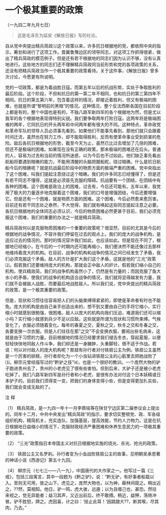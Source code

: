 #  一个极其重要的政策  
（一九四二年九月七日）

> 这是毛泽东为延安《解放日报》写的社论。

自从党中央提出精兵简政⑴这个政策以来，许多抗日根据地的党，都依照中央的指示，筹划和进行了这项工作。晋冀鲁豫边区的领导同志，对这项工作抓得很紧，做出了精兵简政的模范例子。但是还有若干根据地的同志们因为认识不够，没有认真地进行。这些地方的同志们还不理解精兵简政同当前形势和党的各项政策的关系，还没有把精兵简政当作一个极其重要的政策看待。关于这件事，《解放日报》曾多次讨论，今愿更有所说明。

党的一切政策，都是为着战胜日寇。而第五年以后的抗战形势，实处于争取胜利的最后阶段。这个阶段，不但和抗日的第一第二年不相同，也和抗日的第三第四年不相同。抗日的第五第六年，包含着这样的情况，即接近着胜利，但又有极端的困难，也就是所谓“黎明前的黑暗”的情况。这种情况，整个反法西斯各国在目前阶段上都是有的，整个中国也是有的，不独八路军新四军的各个根据地为然，但是尤以我军的各个根据地表现得特别尖锐。我们要争取两年打败日寇。这两年将是极端困难的两年，它同抗日的开头两年和中间两年都有很大的不同。这种特点，革命政党和革命军队的领导人员必须事先看到。如果他们不能事先看到，那他们就只会跟着时间迁流，虽然也在努力工作，却不能取得胜利，反而有使革命事业受到损害的危险。敌后各抗日根据地的形势，截至今天为止，虽然已比过去增加了几倍的困难，但还不是极端的困难。如果现在没有正确的政策，那末极端的困难还在后头。普通的人，容易为过去和当前的情况所迷惑，以为今后也不过如此。他们缺乏事先看出航船将要遇到暗礁的能力，不能用清醒的头脑把握船舵，绕过暗礁。什么是抗日航船今后的暗礁呢？就是抗战最后阶段中的物质方面的极端严重的困难。党中央指出了这个困难，叫我们提起注意绕过这个暗礁。我们的许多同志已经懂得了，但是还有若干同志不懂得，这就是必须首先克服的障碍。抗战要有一个团结，在团结中有各种的困难。这个困难是政治上的困难，过去有，今后还可能有。五年以来，我党用了极大的力量逐步地克服着这个困难，我们的口号是增强团结，今后还要增强它。但是还有一个困难，就是物质方面的困难。这个困难，今后必然愈来愈厉害。目前还有若干同志处之泰然，不大觉得，我们就有唤起这些同志提起注意之必要。各抗日根据地的全体同志必须认识，今后的物质困难必然更甚于目前，我们必须克服这个困难，我们的重要的办法之一就是精兵简政。

精兵简政何以是克服物质困难的一个重要的政策呢？很显然，目前的尤其是今后的根据地的战争情况，不容许我们停留在过去的观点上。我们的庞大的战争机构，是适应过去的情况的。那时的情况容许我们如此，也应该如此。但是现在不同了，根据地已经缩小，在今后的一个时期内还可能再缩小，我们便决然不能还像过去那样地维持着庞大的机构。在目前，战争的机构和战争的情况之间已经发生了矛盾，我们必须克服这个矛盾。敌人的方针是扩大我们这个矛盾，这就是他的“三光”政策⑵。假若我们还要维持庞大的机构，那就会正中敌人的奸计。假若我们缩小自己的机构，使兵精政简，我们的战争机构虽然小了，仍然是有力量的；而因克服了鱼大水小的矛盾，使我们的战争的机构适合战争的情况，我们就将显得越发有力量，我们就不会被敌人战胜，而要最后地战胜敌人。所以我们说，党中央提出的精兵简政的政策，是一个极其重要的政策。

但是，现状和习惯往往容易把人们的头脑束缚得紧紧的，即使是革命者有时也不能免。庞大的机构是由自己亲手创造出来的，想不到又要由自己的手将它缩小，实行缩小时就感到很勉强，很困难。敌人以庞大的机构向我们压迫，难道我们还可以缩小吗？实行缩小就感到兵少不足以应敌。这些就是所谓为现状和习惯所束缚。气候变化了，衣服必须随着变化。每年的春夏之交，夏秋之交，秋冬之交和冬春之交，各要变换一次衣服。但是人们往往在那“之交”不会变换衣服，要闹出些毛病来，这就是由于习惯的力量。目前根据地的情况已经要求我们褪去冬衣，穿起夏服，以便轻轻快快地同敌人作斗争，我们却还是一身臃肿，头重脚轻，很不适于作战。若说：何以对付敌人的庞大机构呢？那就有孙行者对付铁扇公主为例。铁扇公主虽然是一个厉害的妖精，孙行者却化为一个小虫钻进铁扇公主的心脏里去把她战败了⑶。柳宗元曾经描写过的“黔驴之技”⑷，也是一个很好的教训。一个庞然大物的驴子跑进贵州去了，贵州的小老虎见了很有些害怕。但到后来，大驴子还是被小老虎吃掉了。我们八路军新四军是孙行者和小老虎，是很有办法对付这个日本妖精或日本驴子的。目前我们须得变一变，把我们的身体变得小些，但是变得更加扎实些，我们就会变成无敌的了。

注 释

〔1〕
精兵简政，是一九四一年十一月李鼎铭等在陕甘宁边区第二届参议会上提出的。同年十二月，中共中央发出“精兵简政”的指示，要求切实整顿党、政、军各级组织机构，精简机关，充实连队，加强基层，提高效能，节约人力物力。这是在抗日根据地日益缩小的情况下，克服财政经济严重困难和休养生息民力的一项极其重要的政策。

〔2〕 “三光”政策指日本帝国主义对抗日根据地实施的烧光、杀光、抢光的政策。

〔3〕 铁扇公主又名罗刹。孙行者变为小虫战败铁扇公主的故事，见明朝吴承恩著的神话小说《西游记》第五十九回。

〔4〕
柳宗元（七七三——八一九），中国唐代的大作家之一。他写过一篇《三戒》，包括三段寓言，其中一段题为《黔之驴》，说：“黔无驴，有好事者船载以入。至则无可用，放之山下。虎见之，庞然大物也，以为神，蔽林间窥之。稍出近之，??然，莫相知。他日，驴一鸣，虎大骇，远遁；以为且噬己也，甚恐。然往来视之，觉无异能者；益习其声，又近出前后，终不敢搏。稍近，益狎，荡倚冲冒。驴不胜怒，蹄之。虎因喜，计之曰：‘技止此耳！’因跳踉大??，断其喉，尽其肉，乃去。”

  

